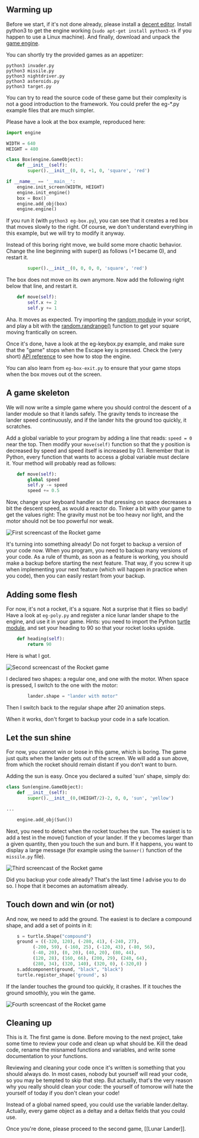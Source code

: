 ## Warming up

Before we start, if it's not done already, please install a [decent
editor](Installing-Python3-on-Linux#installing-a-decent-editor).
Install python3 to get the engine working (```sudo apt-get install
python3-tk``` if you happen to use a Linux machine).  And finally,
download and unpack the [game
engine](http://pages.cpsc.ucalgary.ca/~aycock/engine.tar.gz).

You can shortly try the provided games as an appetizer:
```
python3 invader.py
python3 missile.py
python3 nightdriver.py
python3 asteroids.py
python3 target.py
```

You can try to read the source code of these game but their complexity
is not a good introduction to the framework.  You could prefer the
eg-*.py example files that are much simpler. 

Please have a look at the box example, reproduced here:
``` python
import engine

WIDTH = 640
HEIGHT = 480

class Box(engine.GameObject):
	def __init__(self):
		super().__init__(0, 0, +1, 0, 'square', 'red')

if __name__ == '__main__':
	engine.init_screen(WIDTH, HEIGHT)
	engine.init_engine()
	box = Box()
	engine.add_obj(box)
	engine.engine()
```

If you run it (with ```python3 eg-box.py```), you can see that it
creates a red box that moves slowly to the right. Of course, we don't
understand everything in this example, but we will try to modify it
anyway.

Instead of this boring right move, we build some more chaotic
behavior. Change the line beginning with super() as follows (+1 became
0), and restart it.  
``` python
		super().__init__(0, 0, 0, 0, 'square', 'red')
```

The box does not move on its own anymore. Now add the following right
below that line, and restart it.
``` python
	def move(self):
		self.x += 2
		self.y += 1
```

Aha. It moves as expected. Try importing the [random
module](https://docs.python.org/3/library/random.html) in your script,
and play a bit with the
[random.randrange()](https://docs.python.org/3/library/random.html#random.randrange)
function to get your square moving frantically on screen.

Once it's done, have a look at the eg-keybox.py example, and make sure
that the "game" stops when the Escape key is pressed. Check the (very
short) [API
reference](https://github.com/mquinson/retrogames/blob/master/engine-reference.pdf)
to see how to stop the engine.

You can also learn from ```eg-box-exit.py``` to ensure that your game
stops when the box moves out ot the screen.

## A game skeleton

We will now write a simple game where you should control the descent
of a lander module so that it lands safely. The gravity tends to
increase the lander speed continuously, and if the lander hits the
ground too quickly, it scratches.

Add a global variable to your program by adding a line that reads:
```speed = 0``` near the top. Then modify your ```move(self)```
function so that the y position is decreased by speed and speed itself
is increased by 0.1. Remember that in Python, every function that
wants to access a global variable must declare it. Your method will
probably read as follows:
``` python
	def move(self):
		global speed
		self.y -= speed
		speed += 0.5
```

Now, change your keyboard handler so that pressing on space decreases
a bit the descent speed, as would a reactor do. Tinker a bit with your
game to get the values right: The gravity must not be too heavy nor
light, and the motor should not be too powerful nor weak.

![First screencast of the Rocket game](rocket-step0.gif)

It's turning into something already! Do not forget to backup a version
of your code now. When you program, you need to backup many versions
of your code. As a rule of thumb, as soon as a feature is working, you
should make a backup before starting the next feature. That way, if
you screw it up when implementing your next feature (which will happen
in practice when you code), then you can easily restart from your backup.

## Adding some flesh

For now, it's not a rocket, it's a square. Not a surprise that it
flies so badly! Have a look at ```eg-poly.py``` and register a nice
lunar lander shape to the engine, and use it in your game. Hints: you
need to import the Python [turtle
module](https://docs.python.org/3/library/turtle.html), and set your
heading to 90 so that your rocket looks upside.
``` python
	def heading(self):
		return 90
```

Here is what I got.

![Second screencast of the Rocket game](rocket-step1.gif)

I declared two shapes: a regular one, and one with
the motor. When space is pressed, I switch to the one with the motor:
``` python
		lander.shape = "lander with motor"
```
Then I switch back to the regular shape after 20 animation steps.

When it works, don't forget to backup your code in a safe location.

## Let the sun shine

For now, you cannot win or loose in this game, which is boring. The
game just quits when the lander gets out of the screen. We will add a
sun above, from which the rocket should remain distant if you don't
want to burn.

Adding the sun is easy. Once you declared a suited 'sun' shape, simply
do:

``` python
class Sun(engine.GameObject):
	def __init__(self):
		super().__init__(0,(HEIGHT/2)-2, 0, 0, 'sun', 'yellow')

...

	engine.add_obj(Sun())
```

Next, you need to detect when the rocket touches the sun. The easiest
is to add a test in the move() function of your lander. If the y
becomes larger than a given quantity, then you touch the sun and
burn. If it happens, you want to display a large message (for example
using the ```banner()``` function of the ```missile.py``` file).

![Third screencast of the Rocket game](rocket-step2.gif)

Did you backup your code already? That's the last time I advise you to
do so. I hope that it becomes an automatism already.

## Touch down and win (or not)

And now, we need to add the ground. The easiest is to declare a
compound shape, and add a set of points in it:

``` python
	s = turtle.Shape("compound")
	ground = ((-320, 120), (-280, 41), (-240, 27),
          (-200, 59), (-160, 25), (-120, 43), (-80, 56),
          (-40, 20), (0, 20), (40, 20), (80, 44),
          (120, 28), (160, 66), (200, 29), (240, 64),
          (280, 34), (320, 140), (320, 0), (-320,0) ) 
	s.addcomponent(ground, "black", "black")
	turtle.register_shape('ground', s)
```

If the lander touches the ground too quickly, it crashes. If it
touches the ground smoothly, you win the game.

![Fourth screencast of the Rocket game](rocket-step3.gif)

## Cleaning up

This is it. The first game is done. Before moving to the next project,
take some time to review your code and clean up what should be. Kill
the dead code, rename the misnamed functions and variables, and write
some documentation to your functions.

Reviewing and cleaning your code once it's written is something that
you should always do. In most cases, nobody but yourself will read
your code, so you may be tempted to skip that step. But actually,
that's the very reason why you really should clean your code: the
yourself of tomorow will hate the yourself of today if you don't clean
your code!

Instead of a global named speed, you could use the variable
lander.deltay. Actually, every game object as a deltay and a deltax
fields that you could use.


Once you're done, please proceed to the second game, [[Lunar Lander]].